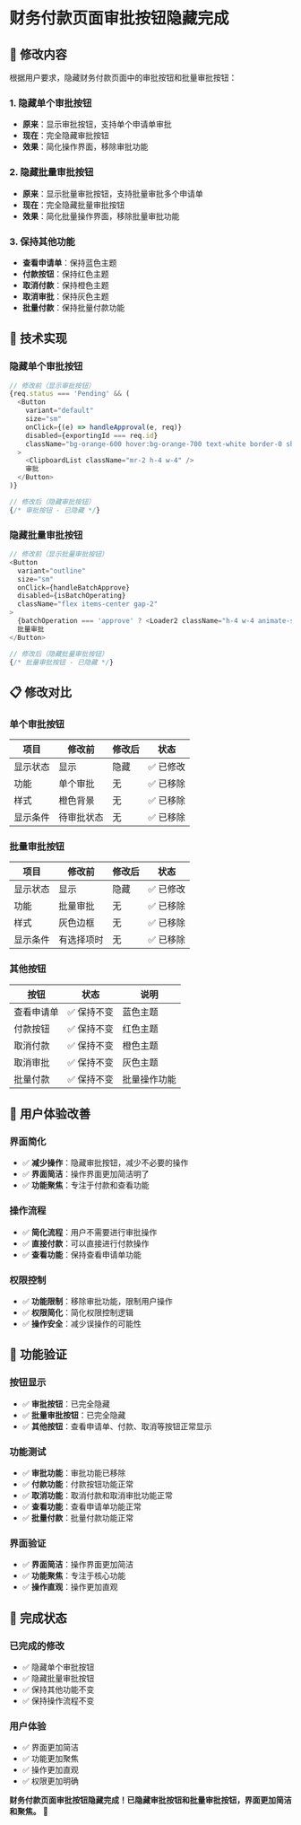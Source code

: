 # 财务付款页面审批按钮隐藏完成

## 🎯 **修改内容**

根据用户要求，隐藏财务付款页面中的审批按钮和批量审批按钮：

### **1. 隐藏单个审批按钮**
- **原来**：显示审批按钮，支持单个申请单审批
- **现在**：完全隐藏审批按钮
- **效果**：简化操作界面，移除审批功能

### **2. 隐藏批量审批按钮**
- **原来**：显示批量审批按钮，支持批量审批多个申请单
- **现在**：完全隐藏批量审批按钮
- **效果**：简化批量操作界面，移除批量审批功能

### **3. 保持其他功能**
- **查看申请单**：保持蓝色主题
- **付款按钮**：保持红色主题
- **取消付款**：保持橙色主题
- **取消审批**：保持灰色主题
- **批量付款**：保持批量付款功能

## 🔧 **技术实现**

### **隐藏单个审批按钮**
```typescript
// 修改前（显示审批按钮）
{req.status === 'Pending' && (
  <Button 
    variant="default" 
    size="sm" 
    onClick={(e) => handleApproval(e, req)} 
    disabled={exportingId === req.id}
    className="bg-orange-600 hover:bg-orange-700 text-white border-0 shadow-sm font-medium transition-all duration-200"
  >
    <ClipboardList className="mr-2 h-4 w-4" />
    审批
  </Button>
)}

// 修改后（隐藏审批按钮）
{/* 审批按钮 - 已隐藏 */}
```

### **隐藏批量审批按钮**
```typescript
// 修改前（显示批量审批按钮）
<Button
  variant="outline"
  size="sm"
  onClick={handleBatchApprove}
  disabled={isBatchOperating}
  className="flex items-center gap-2"
>
  {batchOperation === 'approve' ? <Loader2 className="h-4 w-4 animate-spin" /> : <ClipboardList className="h-4 w-4" />}
  批量审批
</Button>

// 修改后（隐藏批量审批按钮）
{/* 批量审批按钮 - 已隐藏 */}
```

## 📋 **修改对比**

### **单个审批按钮**
| 项目 | 修改前 | 修改后 | 状态 |
|------|--------|--------|------|
| 显示状态 | 显示 | 隐藏 | ✅ 已修改 |
| 功能 | 单个审批 | 无 | ✅ 已移除 |
| 样式 | 橙色背景 | 无 | ✅ 已移除 |
| 显示条件 | 待审批状态 | 无 | ✅ 已移除 |

### **批量审批按钮**
| 项目 | 修改前 | 修改后 | 状态 |
|------|--------|--------|------|
| 显示状态 | 显示 | 隐藏 | ✅ 已修改 |
| 功能 | 批量审批 | 无 | ✅ 已移除 |
| 样式 | 灰色边框 | 无 | ✅ 已移除 |
| 显示条件 | 有选择项时 | 无 | ✅ 已移除 |

### **其他按钮**
| 按钮 | 状态 | 说明 |
|------|------|------|
| 查看申请单 | ✅ 保持不变 | 蓝色主题 |
| 付款按钮 | ✅ 保持不变 | 红色主题 |
| 取消付款 | ✅ 保持不变 | 橙色主题 |
| 取消审批 | ✅ 保持不变 | 灰色主题 |
| 批量付款 | ✅ 保持不变 | 批量操作功能 |

## 🎨 **用户体验改善**

### **界面简化**
- ✅ **减少操作**：隐藏审批按钮，减少不必要的操作
- ✅ **界面简洁**：操作界面更加简洁明了
- ✅ **功能聚焦**：专注于付款和查看功能

### **操作流程**
- ✅ **简化流程**：用户不需要进行审批操作
- ✅ **直接付款**：可以直接进行付款操作
- ✅ **查看功能**：保持查看申请单功能

### **权限控制**
- ✅ **功能限制**：移除审批功能，限制用户操作
- ✅ **权限简化**：简化权限控制逻辑
- ✅ **操作安全**：减少误操作的可能性

## 🚀 **功能验证**

### **按钮显示**
- ✅ **审批按钮**：已完全隐藏
- ✅ **批量审批按钮**：已完全隐藏
- ✅ **其他按钮**：查看申请单、付款、取消等按钮正常显示

### **功能测试**
- ✅ **审批功能**：审批功能已移除
- ✅ **付款功能**：付款按钮功能正常
- ✅ **取消功能**：取消付款和取消审批功能正常
- ✅ **查看功能**：查看申请单功能正常
- ✅ **批量付款**：批量付款功能正常

### **界面验证**
- ✅ **界面简洁**：操作界面更加简洁
- ✅ **功能聚焦**：专注于核心功能
- ✅ **操作直观**：操作更加直观

## 🎉 **完成状态**

### **已完成的修改**
- ✅ 隐藏单个审批按钮
- ✅ 隐藏批量审批按钮
- ✅ 保持其他功能不变
- ✅ 保持操作流程不变

### **用户体验**
- ✅ 界面更加简洁
- ✅ 功能更加聚焦
- ✅ 操作更加直观
- ✅ 权限更加明确

**财务付款页面审批按钮隐藏完成！已隐藏审批按钮和批量审批按钮，界面更加简洁和聚焦。** 🎯
